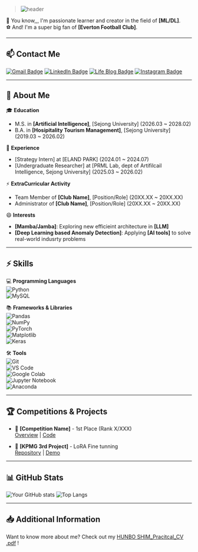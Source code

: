 > ![header](https://capsule-render.vercel.app/api?type=waving&color=auto&height=220&section=header&text=Hi%20Guys!👋&fontSize=60&animation=fadeIn&fontAlignY=38&desc=I'm%20HUNBO%20SHIM!&descAlignY=58&descAlign=60)

🚀 You know,,, I'm passionate learner and creator in the field of **[ML/DL]**.  
⚽ And! I'm a super big fan of **[Everton Football Club]**.  

---

## 📫 Contact Me
[![Gmail Badge](https://img.shields.io/badge/-19010247shim@gmail.com-c14438?style=flat-square&logo=Gmail&logoColor=white&link=mailto:19010247shim@gmail.com)](mailto:19010247shim@gmail.com)
[![LinkedIn Badge](https://img.shields.io/badge/-HUNBO'sLinkedIn-blue?style=flat-square&logo=LinkedIn&logoColor=white&link=https://linkedin.com/in/your_profile)](https://www.linkedin.com/in/%ED%9B%88%EB%B3%B4-%EC%8B%AC-1751a8294/)
[![Life Blog Badge](https://img.shields.io/badge/-LifeBlog-21759B?style=flat-square&logo=WordPress&logoColor=white&link=https://yourblog.com)](https://blog.naver.com/hunbo00)
[![Instagram Badge](https://img.shields.io/badge/-Instagram-purple?style=flat-square&logo=Instagram&logoColor=white&link=https://instagram.com/your_profile)](https://instagram.com/your_profile)

---

## 🔭 About Me
🎓 **Education**
- M.S. in **[Artificial Intelligence]**, [Sejong University] (2026.03 ~ 2028.02)  
- B.A. in **[Hosipitality Tourism Management]**, [Sejong University] (2019.03 ~ 2026.02)

💼 **Experience**
- [Strategy Intern] at [ELAND PARK] (2024.01 ~ 2024.07)
- [Undergraduate Researcher] at [PRML Lab, dept of Artifilcail Intelligence, Sejong University] (2025.03 ~ 2026.02)

⚡ **ExtraCurricular Activity**
- Team Member of **[Club Name]**, [Position/Role] (20XX.XX ~ 20XX.XX)
- Administrator of **[Club Name]**, [Position/Role] (20XX.XX ~ 20XX.XX)

😄 **Interests**
- **[Mamba/Jamba]**: Exploring new efficieint architecture in **[LLM]**  
- **[Deep Learning based Anomaly Detection]**: Applying **[AI tools]** to solve real-world indusrty problems  

---

## ⚡ Skills  
💻 **Programming Languages**  
![Python](https://img.shields.io/badge/-Python-3776AB?style=flat-square&logo=Python&logoColor=white)  
![MySQL](https://img.shields.io/badge/-MySQL-4479A1?style=flat-square&logo=MySQL&logoColor=white)  

📚 **Frameworks & Libraries**  
![Pandas](https://img.shields.io/badge/-Pandas-150458?style=flat-square&logo=Pandas&logoColor=white)  
![NumPy](https://img.shields.io/badge/-NumPy-013243?style=flat-square&logo=NumPy&logoColor=white)  
![PyTorch](https://img.shields.io/badge/-PyTorch-EE4C2C?style=flat-square&logo=PyTorch&logoColor=white)  
![Matplotlib](https://img.shields.io/badge/-Matplotlib-3776AB?style=flat-square&logo=Python&logoColor=white)  
![Keras](https://img.shields.io/badge/-Keras-D00000?style=flat-square&logo=Keras&logoColor=white)  

🛠 **Tools**  
![Git](https://img.shields.io/badge/-Git-F05032?style=flat-square&logo=Git&logoColor=white)  
![VS Code](https://img.shields.io/badge/-VSCode-007ACC?style=flat-square&logo=VisualStudioCode&logoColor=white)  
![Google Colab](https://img.shields.io/badge/-Google%20Colab-F9AB00?style=flat-square&logo=GoogleColab&logoColor=white)  
![Jupyter Notebook](https://img.shields.io/badge/-Jupyter%20Notebook-F37626?style=flat-square&logo=Jupyter&logoColor=white)  
![Anaconda](https://img.shields.io/badge/-Anaconda-44A833?style=flat-square&logo=Anaconda&logoColor=white)

---

## 🏆 Competitions & Projects
- 🥇 **[Competition Name]** - 1st Place (Rank X/XXX)  
  [Overview](#) | [Code](#)

- 📌 **[KPMG 3rd Project]** - LoRA Fine tunning  
  [Repository](kpmg_3rd_project_LoRA) | [Demo](#)

---

## 📊 GitHub Stats
![Your GitHub stats](https://github-readme-stats.vercel.app/api?username=hunbo&show_icons=true&theme=radical)
![Top Langs](https://github-readme-stats.vercel.app/api/top-langs/?username=hunbo&layout=compact&theme=radical)

---

## 📥 Additional Information
Want to know more about me? Check out my [HUNBO SHIM_Pracitcal_CV .pdf](https://github.com/user-attachments/files/18376682/HUNBO.SHIM_Pracitcal_CV.pdf)
!


<!---
hunbo/hunbo is a ✨ special ✨ repository because its `README.md` (this file) appears on your GitHub profile.
You can click the Preview link to take a look at your changes.
--->

